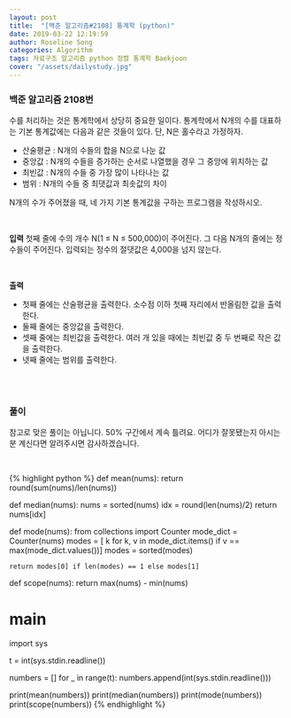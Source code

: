 ```yaml
---
layout: post
title:  "[백준 알고리즘#2108] 통계학 (python)"
date: 2019-03-22 12:19:59
author: Roseline Song
categories: Algorithm
tags: 자료구조 알고리즘 python 정렬 통계학 Baekjoon
cover: "/assets/dailystudy.jpg"
---
```


### 백준 알고리즘 2108번

수를 처리하는 것은 통계학에서 상당히 중요한 일이다. 통계학에서 N개의 수를 대표하는 기본 통계값에는 다음과 같은 것들이 있다. 단, N은 홀수라고 가정하자.

- 산술평균 : N개의 수들의 합을 N으로 나눈 값
- 중앙값 : N개의 수들을 증가하는 순서로 나열했을 경우 그 중앙에 위치하는 값
- 최빈값 : N개의 수들 중 가장 많이 나타나는 값
- 범위 : N개의 수들 중 최댓값과 최솟값의 차이

N개의 수가 주어졌을 때, 네 가지 기본 통계값을 구하는 프로그램을 작성하시오.

<br>

**입력**
첫째 줄에 수의 개수 N(1 ≤ N ≤ 500,000)이 주어진다. 그 다음 N개의 줄에는 정수들이 주어진다. 입력되는 정수의 절댓값은 4,000을 넘지 않는다.

<br>

**출력**
- 첫째 줄에는 산술평균을 출력한다. 소수점 이하 첫째 자리에서 반올림한 값을 출력한다.
- 둘째 줄에는 중앙값을 출력한다.
- 셋째 줄에는 최빈값을 출력한다. 여러 개 있을 때에는 최빈값 중 두 번째로 작은 값을 출력한다.
- 넷째 줄에는 범위를 출력한다.

<br>
<br>

### 풀이 

참고로 맞은 풀이는 아닙니다. 50% 구간에서 계속 틀려요. 
어디가 잘못됐는지 아시는 분 계신다면 알려주시면 감사하겠습니다.

<br>

{% highlight python %}
def mean(nums):
    return round(sum(nums)/len(nums))

def median(nums):
    nums = sorted(nums)
    idx = round(len(nums)/2)
    return nums[idx]

def mode(nums):
    from collections import Counter
    mode_dict = Counter(nums)
    modes = [ k for k, v in mode_dict.items() if v == max(mode_dict.values())]
    modes = sorted(modes)

    return modes[0] if len(modes) == 1 else modes[1]
        
def scope(nums):
    return max(nums) - min(nums)

# main
import sys
 
t = int(sys.stdin.readline())

numbers = []
for _ in range(t):
    numbers.append(int(sys.stdin.readline()))

print(mean(numbers))
print(median(numbers))
print(mode(numbers))
print(scope(numbers))
{% endhighlight %}
